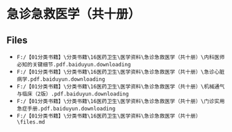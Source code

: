 # 急诊急救医学（共十册）

## Files

- `F:/【01分类书籍】\分类书籍\16医药卫生\医学资料\急诊急救医学（共十册）\内科医师必知的关键细节.pdf.baiduyun.downloading`
- `F:/【01分类书籍】\分类书籍\16医药卫生\医学资料\急诊急救医学（共十册）\急诊心脏病学.pdf.baiduyun.downloading`
- `F:/【01分类书籍】\分类书籍\16医药卫生\医学资料\急诊急救医学（共十册）\机械通气与临床（2版）.pdf.baiduyun.downloading`
- `F:/【01分类书籍】\分类书籍\16医药卫生\医学资料\急诊急救医学（共十册）\门诊实用急症手册.pdf.baiduyun.downloading`
- `F:/【01分类书籍】\分类书籍\16医药卫生\医学资料\急诊急救医学（共十册）\files.md`
